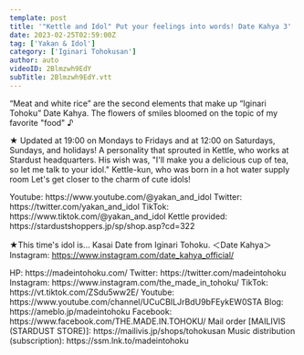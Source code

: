 ```yaml
---
template: post
title: '"Kettle and Idol" Put your feelings into words! Date Kahya 3'
date: 2023-02-25T02:59:00Z
tag: ['Yakan & Idol']
category: ['Iginari Tohokusan']
author: auto 
videoID: 2Blmzwh9EdY
subTitle: 2Blmzwh9EdY.vtt
---
```

“Meat and white rice” are the second elements that make up “Iginari Tohoku” Date Kahya.
The flowers of smiles bloomed on the topic of my favorite "food" ♪

★ Updated at 19:00 on Mondays to Fridays and at 12:00 on Saturdays, Sundays, and holidays!
A personality that sprouted in Kettle, who works at Stardust headquarters.
His wish was, "I'll make you a delicious cup of tea, so let me talk to your idol."
Kettle-kun, who was born in a hot water supply room
Let's get closer to the charm of cute idols!

<Kettle and Idol>
Youtube: https://www.youtube.com/@yakan_and_idol
Twitter: https://twitter.com/yakan_and_idol
TikTok: https://www.tiktok.com/@yakan_and_idol
Kettle provided: https://stardustshoppers.jp/sp/shop.asp?cd=322

★This time's idol is... Kasai Date from Iginari Tohoku.
＜Date Kahya＞
Instagram: https://www.instagram.com/date_kahya_official/

<Iginari Tohoku product>
HP: https://madeintohoku.com/
Twitter: https://twitter.com/madeintohoku
Instagram: https://www.instagram.com/the_made_in_tohoku/
TikTok: https://vt.tiktok.com/ZSdu5ww2E/
Youtube: https://www.youtube.com/channel/UCuCBILJrBdU9bFEykEW0STA
Blog: https://ameblo.jp/madeintohoku
Facebook: https://www.facebook.com/THE.MADE.IN.TOHOKU/
Mail order [MAILIVIS (STARDUST STORE)]: https://mailivis.jp/shops/tohokusan
Music distribution (subscription): https://ssm.lnk.to/madeintohoku